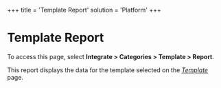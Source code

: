 +++
title = 'Template Report'
solution = 'Platform'
+++

# Template Report

To access this page, select **Integrate \> Categories \> Template \>
Report**.

This report displays the data for the template selected on the
*[Template](Template_H)* page.
